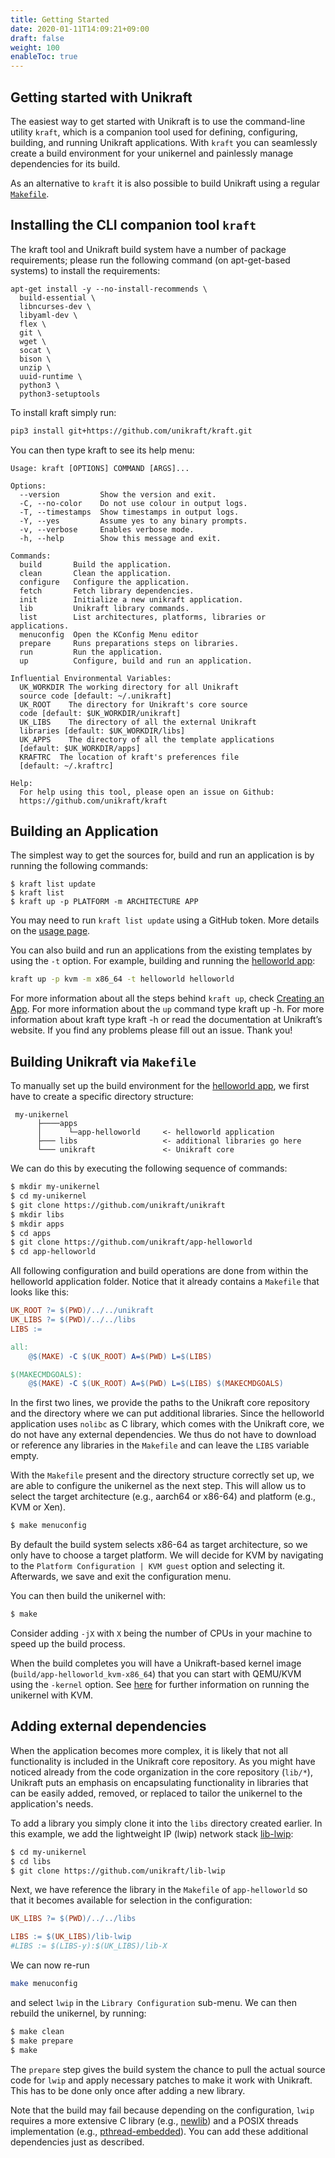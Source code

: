 ```yaml
---
title: Getting Started
date: 2020-01-11T14:09:21+09:00
draft: false
weight: 100
enableToc: true
---
```


## Getting started with Unikraft

The easiest way to get started with Unikraft is to use the command-line utility
`kraft`, which is a companion tool used for defining, configuring, building, and
running Unikraft applications.  With `kraft` you can seamlessly create a build
environment for your unikernel and painlessly manage dependencies for its build.

As an alternative to `kraft` it is also possible to build Unikraft using a regular [`Makefile`](docs/getting-started/#building-unikraft-via-makefile).

## Installing the CLI companion tool `kraft`

The kraft tool and Unikraft build system have a number of package requirements;
please run the following command (on apt-get-based systems) to install the
requirements:

```shell-script
apt-get install -y --no-install-recommends \
  build-essential \
  libncurses-dev \
  libyaml-dev \
  flex \
  git \
  wget \
  socat \
  bison \
  unzip \
  uuid-runtime \
  python3 \
  python3-setuptools
```

To install kraft simply run:

```bash
pip3 install git+https://github.com/unikraft/kraft.git
```

You can then type kraft to see its help menu:
```text
Usage: kraft [OPTIONS] COMMAND [ARGS]...

Options:
  --version         Show the version and exit.
  -C, --no-color    Do not use colour in output logs.
  -T, --timestamps  Show timestamps in output logs.
  -Y, --yes         Assume yes to any binary prompts.
  -v, --verbose     Enables verbose mode.
  -h, --help        Show this message and exit.

Commands:
  build       Build the application.
  clean       Clean the application.
  configure   Configure the application.
  fetch       Fetch library dependencies.
  init        Initialize a new unikraft application.
  lib         Unikraft library commands.
  list        List architectures, platforms, libraries or applications.
  menuconfig  Open the KConfig Menu editor
  prepare     Runs preparations steps on libraries.
  run         Run the application.
  up          Configure, build and run an application.

Influential Environmental Variables:
  UK_WORKDIR The working directory for all Unikraft
  source code [default: ~/.unikraft]
  UK_ROOT    The directory for Unikraft's core source
  code [default: $UK_WORKDIR/unikraft]
  UK_LIBS    The directory of all the external Unikraft
  libraries [default: $UK_WORKDIR/libs]
  UK_APPS    The directory of all the template applications
  [default: $UK_WORKDIR/apps]
  KRAFTRC  The location of kraft's preferences file
  [default: ~/.kraftrc]

Help:
  For help using this tool, please open an issue on Github:
  https://github.com/unikraft/kraft
```

## Building an Application

The simplest way to get the sources for, build and run an application is by running the following commands:

```
$ kraft list update
$ kraft list
$ kraft up -p PLATFORM -m ARCHITECTURE APP
```

You may need to run `kraft list update` using a GitHub token.
More details on the [usage page](docs/usage/dependencies).

You can also build and run an applications from the existing templates by using the `-t` option.
For example, building and running the [helloworld app](https://github.com/unikraft/app-helloworld):

```bash
kraft up -p kvm -m x86_64 -t helloworld helloworld
```

For more information about all the steps behind `kraft up`, check [Creating an App](docs/usage/init).
For more information about the `up` command type kraft up -h.
For more information about kraft type kraft -h or read the documentation at Unikraft’s website.
If you find any problems please fill out an issue. Thank you!

## Building Unikraft via `Makefile`

To manually set up the build environment for the [helloworld app](https://github.com/unikraft/app-helloworld), we first have to create a specific directory structure:
```
 my-unikernel
      ├────apps
      │      └─app-helloworld     <- helloworld application
      ├─── libs                   <- additional libraries go here
      └─── unikraft               <- Unikraft core
```
We can do this by executing the following sequence of commands:
```bash
$ mkdir my-unikernel
$ cd my-unikernel
$ git clone https://github.com/unikraft/unikraft
$ mkdir libs
$ mkdir apps
$ cd apps
$ git clone https://github.com/unikraft/app-helloworld
$ cd app-helloworld
```
All following configuration and build operations are done from within the helloworld application folder.
Notice that it already contains a `Makefile` that looks like this:
```Makefile
UK_ROOT ?= $(PWD)/../../unikraft
UK_LIBS ?= $(PWD)/../../libs
LIBS :=

all:
	@$(MAKE) -C $(UK_ROOT) A=$(PWD) L=$(LIBS)

$(MAKECMDGOALS):
	@$(MAKE) -C $(UK_ROOT) A=$(PWD) L=$(LIBS) $(MAKECMDGOALS)
```
In the first two lines, we provide the paths to the Unikraft core repository and the directory where we can put additional libraries.
Since the helloworld application uses `nolibc` as C library, which comes with the Unikraft core, we do not have any external dependencies.
We thus do not have to download or reference any libraries in the `Makefile` and can leave the `LIBS` variable empty.


With the `Makefile` present and the directory structure correctly set up, we are able to configure the unikernel as the next step.
This will allow us to select the target architecture (e.g., aarch64 or x86-64) and platform (e.g., KVM or Xen).
```bash
$ make menuconfig
```
By default the build system selects x86-64 as target architecture, so we only have to choose a target platform.
We will decide for KVM by navigating to the `Platform Configuration | KVM guest` option and selecting it.
Afterwards, we save and exit the configuration menu.

You can then build the unikernel with:
```bash
$ make
```
Consider adding `-jX` with `X` being the number of CPUs in your machine to speed up the build process.

When the build completes you will have a Unikraft-based kernel image (`build/app-helloworld_kvm-x86_64`) that you can start with QEMU/KVM using the `-kernel` option.
See [here](docs/operations/plats/kvm) for further information on running the unikernel with KVM.

## Adding external dependencies

When the application becomes more complex, it is likely that not all functionality is included in the Unikraft core repository.
As you might have noticed already from the code organization in the core repository (`lib/*`), Unikraft puts an emphasis on encapsulating functionality in libraries that can be easily added, removed, or replaced to tailor the unikernel to the application's needs.

To add a library you simply clone it into the `libs` directory created earlier.
In this example, we add the lightweight IP (lwip) network stack [lib-lwip](https://github.com/unikraft/lib-lwip):
```bash
$ cd my-unikernel
$ cd libs
$ git clone https://github.com/unikraft/lib-lwip
```
Next, we have reference the library in the `Makefile` of `app-helloworld` so that it becomes available for selection in the configuration:
```Makefile
UK_LIBS ?= $(PWD)/../../libs

LIBS := $(UK_LIBS)/lib-lwip
#LIBS := $(LIBS-y):$(UK_LIBS)/lib-X
```
We can now re-run
```bash
make menuconfig
```
and select `lwip` in the `Library Configuration` sub-menu.
We can then rebuild the unikernel, by running:
```bash
$ make clean
$ make prepare
$ make
```
The `prepare` step gives the build system the chance to pull the actual source code for `lwip` and apply necessary patches to make it work with Unikraft. This has to be done only once after adding a new library.

Note that the build may fail because depending on the configuration, `lwip` requires a more extensive C library (e.g., [newlib](https://github.com/unikraft/lib-newlib)) and a POSIX threads implementation (e.g., [pthread-embedded](https://github.com/unikraft/lib-pthread-embedded)).
You can add these additional dependencies just as described.
